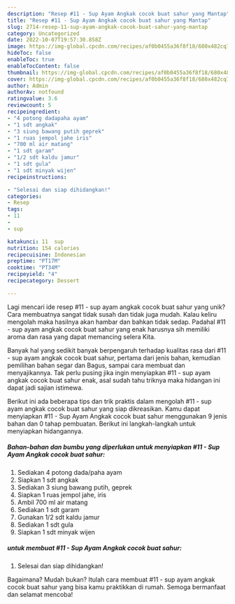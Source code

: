 ```yaml
---
description: "Resep #11 - Sup Ayam Angkak cocok buat sahur yang Mantap"
title: "Resep #11 - Sup Ayam Angkak cocok buat sahur yang Mantap"
slug: 2714-resep-11-sup-ayam-angkak-cocok-buat-sahur-yang-mantap
category: Uncategorized
date: 2022-10-07T19:57:30.858Z
image: https://img-global.cpcdn.com/recipes/af0b0455a36f8f18/680x482cq70/11-sup-ayam-angkak-cocok-buat-sahur-foto-resep-utama.jpg
hideToc: false
enableToc: true
enableTocContent: false
thumbnail: https://img-global.cpcdn.com/recipes/af0b0455a36f8f18/680x482cq70/11-sup-ayam-angkak-cocok-buat-sahur-foto-resep-utama.jpg
cover: https://img-global.cpcdn.com/recipes/af0b0455a36f8f18/680x482cq70/11-sup-ayam-angkak-cocok-buat-sahur-foto-resep-utama.jpg
author: Admin
authorAv: notfound
ratingvalue: 3.6
reviewcount: 5
recipeingredient:
- "4 potong dadapaha ayam"
- "1 sdt angkak"
- "3 siung bawang putih geprek"
- "1 ruas jempol jahe iris"
- "700 ml air matang"
- "1 sdt garam"
- "1/2 sdt kaldu jamur"
- "1 sdt gula"
- "1 sdt minyak wijen"
recipeinstructions:

- "Selesai dan siap dihidangkan!"
categories:
- Resep
tags:
- 11
- 
- sup

katakunci: 11  sup 
nutrition: 154 calories
recipecuisine: Indonesian
preptime: "PT17M"
cooktime: "PT34M"
recipeyield: "4"
recipecategory: Dessert

---
```





Lagi mencari ide resep #11 - sup ayam angkak cocok buat sahur yang unik? Cara membuatnya sangat tidak susah dan tidak juga mudah. Kalau keliru mengolah maka hasilnya akan hambar dan bahkan tidak sedap. Padahal #11 - sup ayam angkak cocok buat sahur yang enak harusnya sih memiliki aroma dan rasa yang dapat memancing selera Kita.





Banyak hal yang sedikit banyak berpengaruh terhadap kualitas rasa dari #11 - sup ayam angkak cocok buat sahur, pertama dari jenis bahan, kemudian pemilihan bahan segar dan Bagus, sampai cara membuat dan menyajikannya. Tak perlu pusing jika ingin menyiapkan #11 - sup ayam angkak cocok buat sahur enak,      asal sudah tahu triknya maka hidangan ini dapat jadi sajian istimewa.





















Berikut ini ada beberapa tips dan trik praktis dalam mengolah #11 - sup ayam angkak cocok buat sahur yang siap dikreasikan. Kamu dapat menyiapkan #11 - Sup Ayam Angkak cocok buat sahur menggunakan 9 jenis bahan dan 0 tahap pembuatan. Berikut ini langkah-langkah untuk menyiapkan hidangannya.

<!--inarticleads1-->

##### Bahan-bahan dan bumbu yang diperlukan untuk menyiapkan #11 - Sup Ayam Angkak cocok buat sahur:

1. Sediakan 4 potong dada/paha ayam
1. Siapkan 1 sdt angkak
1. Sediakan 3 siung bawang putih, geprek
1. Siapkan 1 ruas jempol jahe, iris
1. Ambil 700 ml air matang
1. Sediakan 1 sdt garam
1. Gunakan 1/2 sdt kaldu jamur
1. Sediakan 1 sdt gula
1. Siapkan 1 sdt minyak wijen




<!--inarticleads2-->

#####  untuk membuat #11 - Sup Ayam Angkak cocok buat sahur:


1. Selesai dan siap dihidangkan!



Bagaimana? Mudah bukan? Itulah cara membuat #11 - sup ayam angkak cocok buat sahur yang bisa kamu praktikkan di rumah. Semoga bermanfaat dan selamat mencoba!
